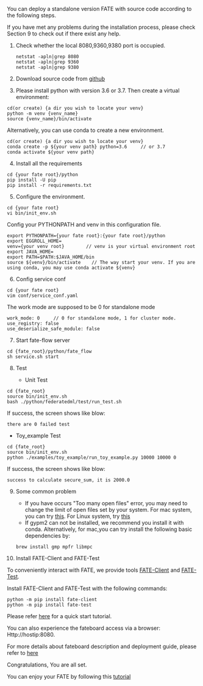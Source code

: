 You can deploy a standalone version FATE with source code according to the following steps. 

If you have met any problems during the installation process, please check Section 9 to check out if there exist any help. 

1. Check whether the local 8080,9360,9380 port is occupied.

   ```
   netstat -apln|grep 8080
   netstat -apln|grep 9360
   netstat -apln|grep 9380
   ```
   
2. Download source code from [github](https://github.com/FederatedAI/FATE)

3. Please install python with version 3.6 or 3.7. Then create a virtual environment:
```
cd(or create) {a dir you wish to locate your venv}
python -m venv {venv_name}
source {venv_name}/bin/activate
```

Alternatively, you can use conda to create a new environment.
```
cd(or create) {a dir you wish to locate your venv}
conda create -p ${your venv path} python=3.6     // or 3.7
conda activate ${your venv path}
```

4. Install all the requirements
```
cd {your fate root}/python
pip install -U pip
pip install -r requirements.txt
```

5. Configure the environment.  
```
cd {your fate root}
vi bin/init_env.sh
```
Config your PYTHONPATH and venv in this configuration file. 
```
export PYTHONPATH={your fate root}:{your fate root}/python
export EGGROLL_HOME=
venv={your venv root}        // venv is your virtual environment root
export JAVA_HOME=
export PATH=$PATH:$JAVA_HOME/bin
source ${venv}/bin/activate    // The way start your venv. If you are using conda, you may use conda activate ${venv} 
```

6. Config service conf
```
cd {your fate root}
vim conf/service_conf.yaml
```
The work mode are supposed to be 0 for standalone mode
```
work_mode: 0     // 0 for standalone mode, 1 for cluster mode.
use_registry: false
use_deserialize_safe_module: false
```

7. Start fate-flow server
```
cd {fate_root}/python/fate_flow
sh service.sh start
```

8. Test

   - Unit Test

```
cd {fate_root}
source bin/init_env.sh
bash ./python/federatedml/test/run_test.sh
```

   If success,  the screen shows like blow:

   ```
   there are 0 failed test
   ```

   - Toy_example Test

   ```
   cd {fate_root}
   source bin/init_env.sh
   python ./examples/toy_example/run_toy_example.py 10000 10000 0
   ```

   If success,  the screen shows like blow:

   ```
   success to calculate secure_sum, it is 2000.0
   ```

9. Some common problem
    * If you have occurs "Too many open files" error, you may need to change the limit of open files set by your system. For mac system, you can try [this](https://superuser.com/questions/433746/is-there-a-fix-for-the-too-many-open-files-in-system-error-on-os-x-10-7-1). For Linux system, try [this](http://woshub.com/too-many-open-files-error-linux/)
    * If gypm2 can not be installed, we recommend you install it with conda. Alternatively, for mac,you can try install the following basic dependencies by:
    ```
   brew install gmp mpfr libmpc
   ```

10. Install FATE-Client and FATE-Test

   To conveniently interact with FATE, we provide tools [FATE-Client](../../../python/fate_client) and [FATE-Test](../../../python/fate_test).

   Install FATE-Client and FATE-Test with the following commands:

   ```
   python -m pip install fate-client
   python -m pip install fate-test
   ```


Please refer [here](../../../examples/pipeline/README.rst) for a quick start tutorial.

You can also experience the fateboard access via a browser:
Http://hostip:8080.

For more details about fateboard description and deployment guide, please refer to [here](https://github.com/FederatedAI/FATE-Board)


Congratulations, You are all set. 

You can enjoy your FATE by following this [tutorial](../../../examples)